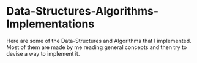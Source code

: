 # Data-Structures-Algorithms-Implementations
 
Here are some of the Data-Structures and Algorithms that I implemented. 
Most of them are made by me reading general concepts and then try to devise a way to implement it.